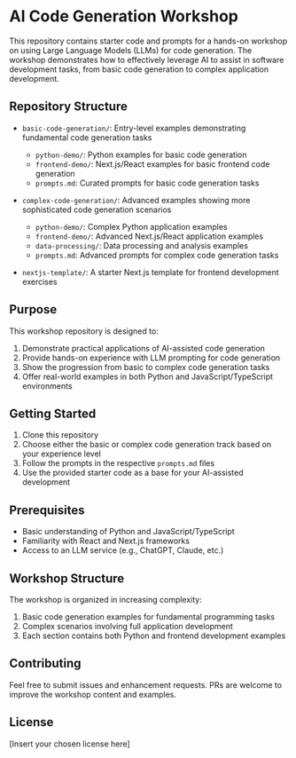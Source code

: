 # AI Code Generation Workshop

This repository contains starter code and prompts for a hands-on workshop on using Large Language Models (LLMs) for code generation. The workshop demonstrates how to effectively leverage AI to assist in software development tasks, from basic code generation to complex application development.

## Repository Structure

- `basic-code-generation/`: Entry-level examples demonstrating fundamental code generation tasks

  - `python-demo/`: Python examples for basic code generation
  - `frontend-demo/`: Next.js/React examples for basic frontend code generation
  - `prompts.md`: Curated prompts for basic code generation tasks

- `complex-code-generation/`: Advanced examples showing more sophisticated code generation scenarios

  - `python-demo/`: Complex Python application examples
  - `frontend-demo/`: Advanced Next.js/React application examples
  - `data-processing/`: Data processing and analysis examples
  - `prompts.md`: Advanced prompts for complex code generation tasks

- `nextjs-template/`: A starter Next.js template for frontend development exercises

## Purpose

This workshop repository is designed to:

1. Demonstrate practical applications of AI-assisted code generation
2. Provide hands-on experience with LLM prompting for code generation
3. Show the progression from basic to complex code generation tasks
4. Offer real-world examples in both Python and JavaScript/TypeScript environments

## Getting Started

1. Clone this repository
2. Choose either the basic or complex code generation track based on your experience level
3. Follow the prompts in the respective `prompts.md` files
4. Use the provided starter code as a base for your AI-assisted development

## Prerequisites

- Basic understanding of Python and JavaScript/TypeScript
- Familiarity with React and Next.js frameworks
- Access to an LLM service (e.g., ChatGPT, Claude, etc.)

## Workshop Structure

The workshop is organized in increasing complexity:

1. Basic code generation examples for fundamental programming tasks
2. Complex scenarios involving full application development
3. Each section contains both Python and frontend development examples

## Contributing

Feel free to submit issues and enhancement requests. PRs are welcome to improve the workshop content and examples.

## License

[Insert your chosen license here]
